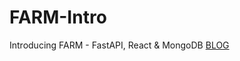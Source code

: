 # FARM-Intro
Introducing FARM - FastAPI, React &amp; MongoDB
[BLOG](https://www.mongodb.com/developer/languages/python/farm-stack-fastapi-react-mongodb/?_ga=2.232251676.20680948.1679252369-1268839134.1679097830&_gac=1.62151390.1679097856.CjwKCAjwsJ6TBhAIEiwAfl4TWMHWTT36dfBwy1_-l24uiHl5iVt9p0s36aRwaNaBhum1-IgH4_dQFBoCRrUQAvD_BwE)